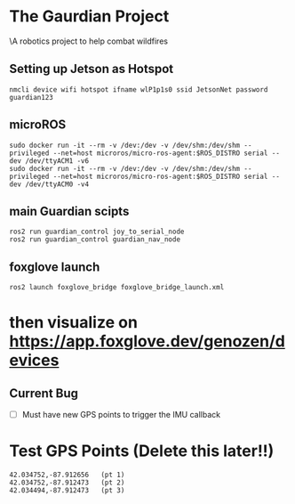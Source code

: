 # The Gaurdian Project
\A robotics project to help combat wildfires


## Setting up Jetson as Hotspot
`nmcli device wifi hotspot ifname wlP1p1s0 ssid JetsonNet password guardian123`

## microROS
```
sudo docker run -it --rm -v /dev:/dev -v /dev/shm:/dev/shm --privileged --net=host microros/micro-ros-agent:$ROS_DISTRO serial --dev /dev/ttyACM1 -v6
sudo docker run -it --rm -v /dev:/dev -v /dev/shm:/dev/shm --privileged --net=host microros/micro-ros-agent:$ROS_DISTRO serial --dev /dev/ttyACM0 -v4
```

## main Guardian scipts
```
ros2 run guardian_control joy_to_serial_node
ros2 run guardian_control guardian_nav_node 
```

## foxglove launch
`ros2 launch foxglove_bridge foxglove_bridge_launch.xml`
# then visualize on https://app.foxglove.dev/genozen/devices

## Current Bug
-[ ] Must have new GPS points to trigger the IMU callback 


# Test GPS Points (Delete this later!!)
```
42.034752,-87.912656   (pt 1)
42.034752,-87.912473   (pt 2)
42.034494,-87.912473   (pt 3)
```
